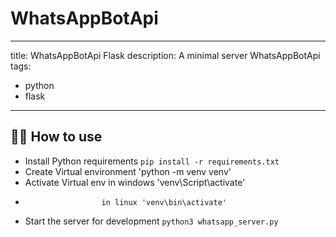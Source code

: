 # WhatsAppBotApi
---
title: WhatsAppBotApi Flask
description: A minimal server WhatsAppBotApi
tags:
  - python
  - flask
---

## 💁‍♀️ How to use

- Install Python requirements `pip install -r requirements.txt`
- Create Virtual environment 'python -m venv venv'
- Activate Virtual env in windows 'venv\Script\activate' 
-                      in linux 'venv\bin\activate'
- Start the server for development `python3 whatsapp_server.py`
